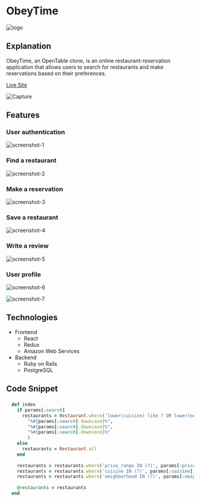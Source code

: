 # ObeyTime

![logo](https://user-images.githubusercontent.com/43161185/133803505-31206666-48d1-4694-b725-59756ed7be78.png)

## Explanation

ObeyTime, an OpenTable clone, is an online restaurant-reservation application that allows users to search for restaurants and make reservations based on their preferences.

[Live Site](https://obeytime.herokuapp.com "ObeyTime")

![Capture](https://user-images.githubusercontent.com/43161185/133803601-7959e955-c412-40a5-9aff-fdcc62f5fd47.PNG)

## Features

### User authentication

![screenshot-1](/assets/screenshot-1.PNG)

### Find a restaurant

![screenshot-2](/assets/screenshot-1.PNG)

### Make a reservation

![screenshot-3](/assets/screenshot-1.PNG)

### Save a restaurant

![screenshot-4](/assets/screenshot-1.PNG)

### Write a review

![screenshot-5](/assets/screenshot-1.PNG)

### User profile

![screenshot-6](/assets/screenshot-1.PNG)

![screenshot-7](/assets/screenshot-1.PNG)


## Technologies

* Frontend
  * React
  * Redux
  * Amazon Web Services
* Backend
  * Ruby on Rails
  * PostgreSQL

## Code Snippet

###

```ruby
  def index
    if params[:search]
      restaurants = Restaurant.where('lower(cuisine) like ? OR lower(neighborhood) like ? OR lower(name) like ?',
        "%#{params[:search].downcase}%",
        "%#{params[:search].downcase}%",
        "%#{params[:search].downcase}%"
        )
    else
      restaurants = Restaurant.all
    end
        
    restaurants = restaurants.where('price_range IN (?)', params[:price]) if params[:price]
    restaurants = restaurants.where('cuisine IN (?)', params[:cuisine]) if params[:cuisine]
    restaurants = restaurants.where('neighborhood IN (?)', params[:neighborhood]) if params[:neighborhood]
        
    @restaurants = restaurants
  end
```